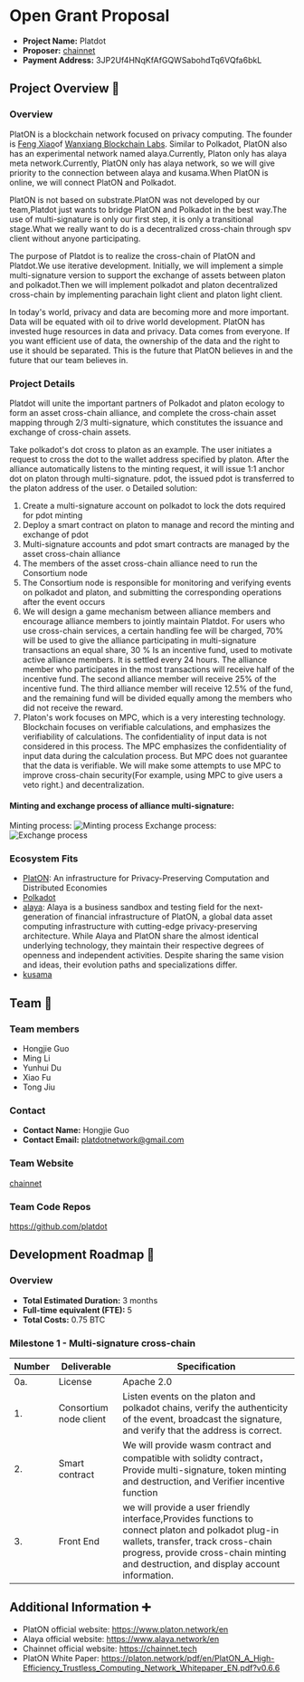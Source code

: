 # Open Grant Proposal

* **Project Name:** Platdot
* **Proposer:** [chainnet](https://chainnet.tech)
* **Payment Address:** 3JP2Uf4HNqKfAfGQWSabohdTq6VQfa6bkL 
## Project Overview :page_facing_up: 

### Overview

PlatON is a blockchain network focused on privacy computing. The founder is [Feng Xiao](https://platon.network/en/team)of [Wanxiang Blockchain Labs](https://www.blockchainlabs.org/). Similar to Polkadot, PlatON also has an experimental network named alaya.Currently, Platon only has alaya meta network.Currently, PlatON only has alaya network, so we will give priority to the connection between alaya and kusama.When PlatON is online, we will connect PlatON and Polkadot. 

PlatON is not based on substrate.PlatON was not developed by our team,Platdot just wants to bridge PlatON and Polkadot in the best way.The use of multi-signature is only our first step, it is only a transitional stage.What we really want to do is a decentralized cross-chain through spv client  without anyone participating.

The purpose of Platdot is to realize the cross-chain of PlatON and Platdot.We use iterative development. Initially, we will implement a simple multi-signature version to support the exchange of assets between platon and polkadot.Then we will implement polkadot and platon decentralized cross-chain by implementing parachain light client  and platon light client.

In today's world, privacy and data are becoming more and more important. Data will be equated with oil to drive world development. PlatON has invested huge resources in data and privacy. Data comes from everyone. If you want efficient use of data, the ownership of the data and the right to use it should be separated. This is the future that PlatON believes in and the future that our team believes in.

### Project Details 
Platdot will unite the important partners of Polkadot and platon ecology to form an asset cross-chain alliance, and complete the cross-chain asset mapping through 2/3 multi-signature, which constitutes the issuance and exchange of cross-chain assets.

Take polkadot's dot cross to platon as an example. The user initiates a request to cross the dot to the wallet address specified by platon. After the alliance automatically listens to the minting request, it will issue 1:1 anchor dot on platon through multi-signature. pdot, the issued pdot is transferred to the platon address of the user.
o
Detailed solution:
1. Create a multi-signature account on polkadot to lock the dots required for pdot minting
2. Deploy a smart contract on platon to manage and record the minting and exchange of pdot
3. Multi-signature accounts and pdot smart contracts are managed by the asset cross-chain alliance
4. The members of the asset cross-chain alliance need to run the  Consortium node
5. The Consortium  node is responsible for monitoring and verifying events on polkadot and platon, and submitting the corresponding operations after the event occurs
6. We will design a game mechanism between alliance members and encourage alliance members to jointly maintain Platdot. For users who use cross-chain services, a certain handling fee will be charged, 70% will be used to give the alliance participating in multi-signature transactions an equal share, 30 % Is an incentive fund, used to motivate active alliance members. It is settled every 24 hours. The alliance member who participates in the most transactions will receive half of the incentive fund. The second alliance member will receive 25% of the incentive fund. The third alliance member  will receive 12.5% of the fund, and the remaining fund will be divided equally among the members who did not receive the reward.  
7. Platon's work focuses on MPC, which is a very interesting technology.  Blockchain focuses on verifiable calculations, and emphasizes the verifiability of calculations. The confidentiality of input data is not considered in this process. The MPC emphasizes the confidentiality of input data during the calculation process. But MPC does not guarantee that the data is verifiable. We will make some attempts to use MPC to improve cross-chain security(For example, using MPC to give users a veto right.) and decentralization.
#### Minting and exchange process of alliance multi-signature:

Minting process:
![Minting process](https://miro.medium.com/max/1050/1*jSH-h44Yos04Ef7c0cWu_g.jpeg)
Exchange process:
![Exchange process](https://miro.medium.com/max/1050/1*SojsfHsFRejISRfgd0jDog.jpeg)

### Ecosystem Fits
* [PlatON](https://platon.network/en): An infrastructure for Privacy-Preserving Computation and Distributed Economies
* [Polkadot](https://polkadot.network/)
* [alaya](https://www.alaya.network/en): Alaya is a business sandbox and testing field for the next-generation of financial infrastructure of PlatON, a global data asset computing infrastructure with cutting-edge privacy-preserving architecture. While Alaya and PlatON share the almost identical underlying technology, they maintain their respective degrees of openness and independent activities. Despite sharing the same vision and ideas, their evolution paths and specializations differ.
* [kusama](https://kusama.network/)

## Team :busts_in_silhouette:
### Team members
* Hongjie Guo
* Ming Li
* Yunhui Du
* Xiao Fu
* Tong Jiu 

### Contact
* **Contact Name:** Hongjie Guo
* **Contact Email:** platdotnetwork@gmail.com

### Team Website 
[chainnet](https://chainnet.tech)

### Team Code Repos
https://github.com/platdot

## Development Roadmap :nut_and_bolt: 
### Overview
* **Total Estimated Duration:** 3 months
* **Full-time equivalent (FTE):**  5
* **Total Costs:** 0.75 BTC 

### Milestone 1 - Multi-signature cross-chain
| Number | Deliverable | Specification |
| ------------- | ------------- | ------------- |
| 0a. | License | Apache 2.0 |
|  1. | Consortium  node client | Listen events on the platon and polkadot chains, verify the authenticity of the event, broadcast the signature, and verify that the address is correct.|
|  2. | Smart contract | We will provide wasm contract and compatible with solidty contract，Provide multi-signature, token minting and destruction, and Verifier incentive function |
|  3. | Front End | we will provide a user friendly interface,Provides functions to connect platon and polkadot plug-in wallets, transfer, track cross-chain progress, provide cross-chain minting and destruction, and display account information. | 



## Additional Information :heavy_plus_sign: 
* PlatON official website: https://www.platon.network/en
* Alaya official website: https://www.alaya.network/en
* Chainnet official website: https://chainnet.tech
* PlatON White Paper: https://platon.network/pdf/en/PlatON_A_High-Efficiency_Trustless_Computing_Network_Whitepaper_EN.pdf?v0.6.6

